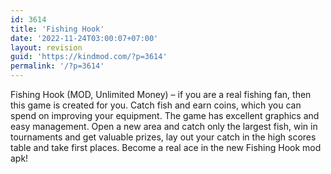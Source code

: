 ```yaml
---
id: 3614
title: 'Fishing Hook'
date: '2022-11-24T03:00:07+07:00'
layout: revision
guid: 'https://kindmod.com/?p=3614'
permalink: '/?p=3614'
---
```


Fishing Hook (MOD, Unlimited Money) – if you are a real fishing fan, then this game is created for you. Catch fish and earn coins, which you can spend on improving your equipment. The game has excellent graphics and easy management. Open a new area and catch only the largest fish, win in tournaments and get valuable prizes, lay out your catch in the high scores table and take first places. Become a real ace in the new Fishing Hook mod apk!
